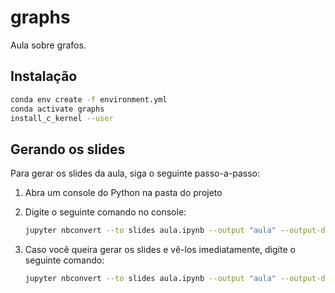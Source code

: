# graphs

Aula sobre grafos.

## Instalação


```bash
conda env create -f environment.yml
conda activate graphs
install_c_kernel --user
```

## Gerando os slides

Para gerar os slides da aula, siga o seguinte passo-a-passo:

1. Abra um console do Python na pasta do projeto
2. Digite o seguinte comando no console:

   ```bash
   jupyter nbconvert --to slides aula.ipynb --output "aula" --output-dir="docs"
   ``` 

3. Caso você queira gerar os slides e vê-los imediatamente, digite o seguinte comando:
   
   ```bash
   jupyter nbconvert --to slides aula.ipynb --output "aula" --output-dir="docs" --post serve
   ``` 